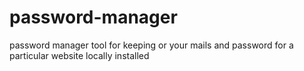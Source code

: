 # password-manager
password manager tool for keeping or your mails and password for a particular website locally installed
